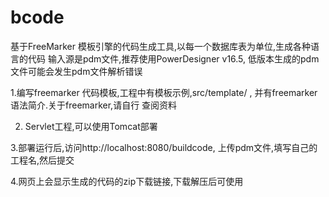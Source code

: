 # bcode
基于FreeMarker 模板引擎的代码生成工具,以每一个数据库表为单位,生成各种语言的代码
输入源是pdm文件,推荐使用PowerDesigner v16.5,  低版本生成的pdm文件可能会发生pdm文件解析错误

1.编写freemarker 代码模板,工程中有模板示例,src/template/ , 并有freemarker语法简介.关于freemarker,请自行
查阅资料

2. Servlet工程,可以使用Tomcat部署

3.部署运行后,访问http://localhost:8080/buildcode, 上传pdm文件,填写自己的工程名,然后提交

4.网页上会显示生成的代码的zip下载链接,下载解压后可使用
